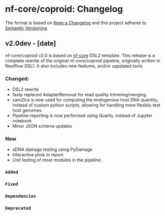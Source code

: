 # nf-core/coproid: Changelog

The format is based on [Keep a Changelog](https://keepachangelog.com/en/1.0.0/)
and this project adheres to [Semantic Versioning](https://semver.org/spec/v2.0.0.html).

## v2.0dev - [date]

nf-core/coproid v2.0 is based on [nf-core](https://nf-co.re/) DSL2 template.
This release is a complete rewrite of the original nf-core/coproid pipeline, originally written in Nextflow DSL1. It also includes new features, and/or uppdated tools.

### Changed:

- DSL2 rewrite
- fastp replaced AdapterRemoval for read quality trimming/merging.
- sam2lca is now used for computing the endogenous host DNA quantity, instead of custom python scripts, allowing for handling more flexibly test host genomes.
- Pipeline reporting is now performed using Quarto, instead of Jupyter notebook
- Minor JSON schema updates

### New

- aDNA damage testing using PyDamage
- Interactive plots in report
- Unit testing of most modules in the pipeline.

### `Added`

### `Fixed`

### `Dependencies`

### `Deprecated`
